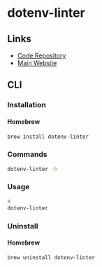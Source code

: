 # dotenv-linter

## Links

- [Code Repository](https://github.com/dotenv-linter/dotenv-linter)
- [Main Website](https://dotenv-linter.github.io/)

## CLI

### Installation

#### Homebrew

```sh
brew install dotenv-linter
```

### Commands

```sh
dotenv-linter -h
```

### Usage

```sh
#
dotenv-linter
```

### Uninstall

#### Homebrew

```sh
brew uninstall dotenv-linter
```
